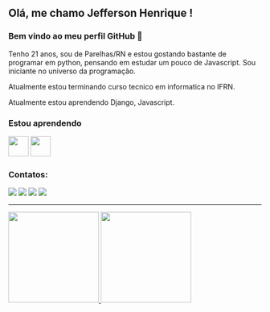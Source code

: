 ## Olá, me chamo Jefferson Henrique ! 
### Bem vindo ao meu perfil GitHub 👋

Tenho 21 anos, sou de Parelhas/RN e estou gostando bastante de programar em python, pensando em estudar um pouco de Javascript. Sou iniciante no universo da programação. 

Atualmente estou terminando curso tecnico em informatica no IFRN. 

Atualmente estou aprendendo Django, Javascript. 

### Estou aprendendo

<img src="https://cdn.jsdelivr.net/gh/devicons/devicon/icons/django/django-original.svg" width="40" height="40"/> <img src="https://cdn.jsdelivr.net/gh/devicons/devicon/icons/javascript/javascript-original.svg" width="40" height="40"/> 

### Contatos:

<div>
<a href="https://www.instagram.com/jefferson_sant0ss/" target="_blank"><img src="https://img.shields.io/badge/-Instagram-%23E4405F?style=for-the-badge&logo=instagram&logoColor=white" target="_blank"></a>
<a href="https://www.linkedin.com/in/jefferson-henrique-santos-lima-357260233?lipi=urn%3Ali%3Apage%3Ad_flagship3_profile_view_base_contact_details%3BA7hshdS8Sd6wNsMjclepOA%3D%3D" target="_blank"><img src="https://img.shields.io/badge/-LinkedIn-%230077B5?style=for-the-badge&logo=linkedin&logoColor=white" target="_blank"></a>
  <a href="https://twitter.com/Jeff_Santt0s"><img src="https://img.shields.io/badge/Twitter-1DA1F2?style=for-the-badge&logo=twitter&logoColor=white" target="_blank"/></a>
  <a href="jeff_sant0s#9567"><img src="https://img.shields.io/badge/Discord-7289DA?style=for-the-badge&logo=discord&logoColor=white" target="_blank"/></a>
</div>

--------

<div>
<a href="https://github.com/Jefferson-HSL">
<img height="180em" src="https://github-readme-stats.vercel.app/api/top-langs/?username=Jefferson-HSL&layout=compact&langs_count=7&theme=dracula"/>
<img height="180em" src="https://github-readme-stats.vercel.app/api?username=Jefferson-HSL&show_icons=true&theme=dracula&include_all_commits=true&count_private=true"/>
</div>
